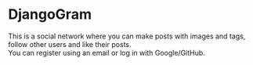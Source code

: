 # DjangoGram 
This is a social network where you can make posts with images and tags, follow other users and like their posts.<br>
You can register using an email or log in with Google/GitHub.


